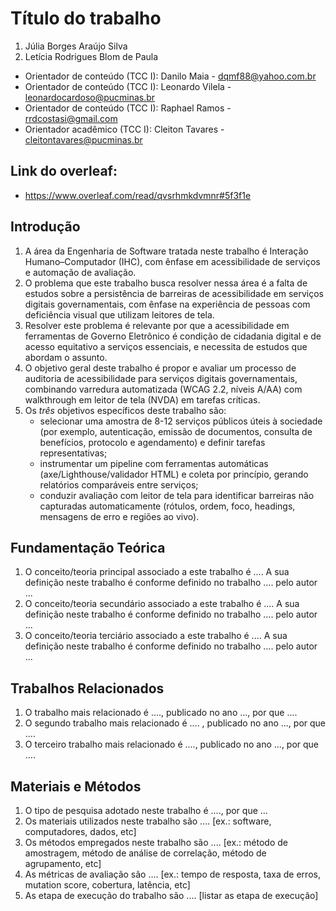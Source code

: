 # Título do trabalho

1. Júlia Borges Araújo Silva
1. Letícia Rodrigues Blom de Paula

* Orientador de conteúdo (TCC I): Danilo Maia - dqmf88@yahoo.com.br
* Orientador de conteúdo (TCC I): Leonardo Vilela - leonardocardoso@pucminas.br
* Orientador de conteúdo (TCC I): Raphael Ramos - rrdcostasi@gmail.com
* Orientador acadêmico (TCC I): Cleiton Tavares - cleitontavares@pucminas.br

## Link do overleaf: 
- https://www.overleaf.com/read/qvsrhmkdvmnr#5f3f1e

## Introdução

1. A área da Engenharia de Software tratada neste trabalho é Interação Humano–Computador (IHC), com ênfase em acessibilidade de serviços e automação de avaliação.
1. O problema que este trabalho busca resolver nessa área é a falta de estudos sobre a persistência de barreiras de acessibilidade em serviços digitais governamentais, com ênfase na experiência de pessoas com deficiência visual que utilizam leitores de tela.
1. Resolver este problema é relevante por que a acessibilidade em ferramentas de Governo Eletrônico é condição de cidadania digital e de acesso equitativo a serviços essenciais, e necessita de estudos que abordam o assunto.
1. O objetivo geral deste trabalho é propor e avaliar um processo de auditoria de acessibilidade para serviços digitais governamentais, combinando varredura automatizada (WCAG 2.2, níveis A/AA) com walkthrough em leitor de tela (NVDA) em tarefas críticas.
1. Os *três* objetivos específicos deste trabalho são:
   - selecionar uma amostra de 8-12 serviços públicos úteis à sociedade (por exemplo, autenticação, emissão de documentos, consulta de benefícios, protocolo e agendamento) e definir tarefas representativas;
   - instrumentar um pipeline com ferramentas automáticas (axe/Lighthouse/validador HTML) e coleta por princípio, gerando relatórios comparáveis entre serviços;
   - conduzir avaliação com leitor de tela para identificar barreiras não capturadas automaticamente (rótulos, ordem, foco, headings, mensagens de erro e regiões ao vivo).

## Fundamentação Teórica

1. O conceito/teoria principal associado a este trabalho é ....  A sua definição neste trabalho  é conforme definido no trabalho .... pelo autor ...
1. O conceito/teoria secundário associado a este trabalho é ....  A sua definição neste trabalho é conforme definido no trabalho .... pelo autor ...
1. O conceito/teoria terciário associado a este trabalho é ....  A sua definição neste trabalho é conforme definido no trabalho .... pelo autor ...

## Trabalhos Relacionados

1. O trabalho mais relacionado é ...., publicado no ano ..., por que ....
1. O segundo trabalho mais relacionado é .... , publicado no ano ..., por que ....
1. O terceiro trabalho mais relacionado é ...., publicado no ano ...,  por que ....

## Materiais e Métodos

1. O tipo de pesquisa adotado neste trabalho é ...., por que ...
1. Os materiais utilizados neste trabalho são .... [ex.: software, computadores, dados, etc]
1. Os métodos empregados neste trabalho são .... [ex.: método de amostragem, método de análise de correlação, método de agrupamento, etc]
1. As métricas de avaliação são .... [ex.: tempo de resposta, taxa de erros, mutation score, cobertura, latência, etc]
1. As etapa de execução do trabalho são .... [listar as etapa de execução]
